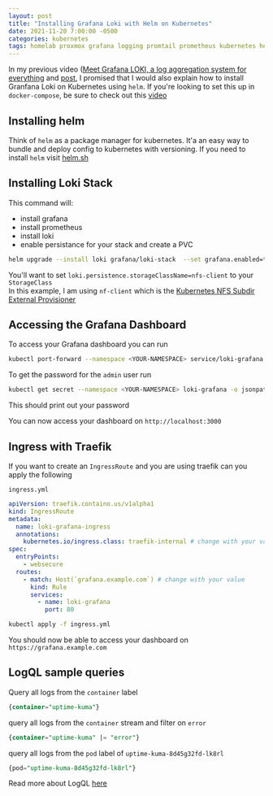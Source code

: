 ```yaml
---
layout: post
title: "Installing Grafana Loki with Helm on Kubernetes"
date: 2021-11-20 7:00:00 -0500
categories: kubernetes
tags: homelab proxmox grafana logging promtail prometheus kubernetes helm
---
```


In my previous video ([Meet Grafana LOKI, a log aggregation system for everything](https://img.youtube.com/vi/h_GGd7HfKQ8/0.jpg) and [post](https://techno-tim.github.io/posts/grafana-loki/), I promised that I would also explain how to install Granfana Loki on Kubernetes using `helm`.  If you're looking to set this up in `docker-compose`, be sure to check out this [video](https://www.youtube.com/watch?v=h_GGd7HfKQ8)

## Installing helm

Think of `helm` as a package manager for kubernetes. It'a an easy way to bundle and deploy config to kubernetes with versioning.  If you need to install `helm` visit [helm.sh](https://helm.sh/docs/intro/install/)

## Installing Loki Stack

This command will:

* install grafana
* install prometheus
* install loki
* enable persistance for your stack and create a PVC

```bash
helm upgrade --install loki grafana/loki-stack  --set grafana.enabled=true,prometheus.enabled=true,prometheus.alertmanager.persistentVolume.enabled=false,prometheus.server.persistentVolume.enabled=false,loki.persistence.enabled=true,loki.persistence.storageClassName=nfs-client,loki.persistence.size=5Gi
```

You'll want to set `loki.persistence.storageClassName=nfs-client` to your `StorageClass`  
In this example, I am using `nf-client` which is the [Kubernetes NFS Subdir External Provisioner](https://github.com/kubernetes-sigs/nfs-subdir-external-provisioner)

## Accessing the Grafana Dashboard

To access your Grafana dashboard you can run

```bash
kubectl port-forward --namespace <YOUR-NAMESPACE> service/loki-grafana 3000:80
```

To get the password for the `admin` user run

```bash
kubectl get secret --namespace <YOUR-NAMESPACE> loki-grafana -o jsonpath="{.data.admin-password}" | base64 --decode ; echo
```

This should print out your password

You can now access your dashboard on `http://localhost:3000`

## Ingress with Traefik

If you want to create an `IngressRoute` and you are using traefik can you apply the following

`ingress.yml`

```yml
apiVersion: traefik.containo.us/v1alpha1
kind: IngressRoute
metadata:
  name: loki-grafana-ingress
  annotations: 
    kubernetes.io/ingress.class: traefik-internal # change with your value
spec:
  entryPoints:
    - websecure
  routes:
    - match: Host(`grafana.example.com`) # change with your value
      kind: Rule
      services:
        - name: loki-grafana
          port: 80
```

```bash
kubectl apply -f ingress.yml
```

You should now be able to access your dashboard on `https://grafana.example.com`

## LogQL sample queries

Query all logs from the `container` label

```sql
{container="uptime-kuma"} 
```

query all logs from the `container` stream and filter on `error`

```sql
{container="uptime-kuma" |= "error"}

```

query all logs from the `pod` label of `uptime-kuma-8d45g32fd-lk8rl`

```sql
{pod="uptime-kuma-8d45g32fd-lk8rl"}

```

Read more about LogQL [here](https://grafana.com/docs/loki/latest/logql/)
